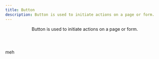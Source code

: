 ```yaml
---
title: Button
description: Button is used to initiate actions on a page or form.
---
```


<Header title="Button" section="UI components">
  Button is used to initiate actions on a page or form.
</Header>

<Example>
meh
</Example>
